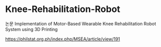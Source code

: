 # Knee-Rehabilitation-Robot



논문 
Implementation of Motor-Based Wearable Knee Rehabilitation Robot System using 3D Printing

https://philstat.org.ph/index.php/MSEA/article/view/191

